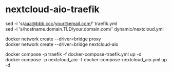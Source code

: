 # nextcloud-aio-traefik

sed -i 's/aaa@bbb.ccc/your@email.com/' traefik.yml <br/>
sed -i 's/hostname.domain.TLD/your.domain.com/' dynamic/nextcloud.yml <br/>

docker network create --driver=bridge proxy <br/>
docker network create --driver=bridge nextcloud-aio <br/>

docker compose -p traefik -f docker-compose-traefik.yml up -d <br/>
docker compose -p nextcloud_aio -f docker-compose-nextcloud_aio.yml up -d <br/>
